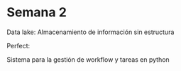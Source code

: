 # Semana 2

Data lake: Almacenamiento de información sin estructura

Perfect:

Sistema para la gestión de workflow y tareas en python